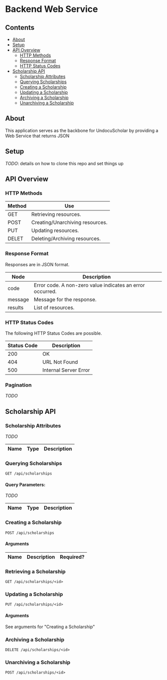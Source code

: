 # Backend Web Service

## Contents
- [About](#about)
- [Setup](#setup)
- [API Overview](#api-overview)
  - [HTTP Methods](#http-methods)
  - [Response Format](#response-format)
  - [HTTP Status Codes](#http-status-codes)
- [Scholarship API](#scholarship-api)
  - [Scholarship Attributes](#scholarship-attributes)
  - [Querying Scholarships](#querying-scholarships)
  - [Creating a Scholarship](#creating-a-scholarship)
  - [Updating a Scholarship](#updating-a-scholarship)
  - [Archiving a Scholarship](#archiving-a-scholarship)
  - [Unarchiving a Scholarship](#unarchiving-a-scholarship)

## About
This application serves as the backbone for UndocuScholar by providing a Web Service that returns JSON

## Setup
*TODO*: details on how to clone this repo and set things up

## API Overview

### HTTP Methods
Method | Use
------ | -----------
GET    | Retrieving resources.
POST   | Creating/Unarchiving resources.
PUT    | Updating resources.
DELET  | Deleting/Archiving resources.

### Response Format
Responses are in JSON format.

Node | Description
---- | -----------
code | Error code. A non-zero value indicates an error occurred.
message | Message for the response.
results | List of resources.

### HTTP Status Codes
The following HTTP Status Codes are possible.

Status Code | Description
--- | ---
200 | OK
404 | URL Not Found
500 | Internal Server Error

### Pagination
*TODO*

## Scholarship API

### Scholarship Attributes
*TODO*

Name | Type | Description
--- | ---- | -----------


### Querying Scholarships
`GET /api/scholarships`

#### Query Parameters:
*TODO*

Name | Type | Description
--- | ---- | -----------

### Creating a Scholarship
`POST /api/scholarships`

#### Arguments
Name | Description | Required? 
--- | --- | ---

### Retrieving a Scholarship
`GET /api/scholarships/<id>`

### Updating a Scholarship
`PUT /api/scholarships/<id>`

#### Arguments
See arguments for "Creating a Scholarship"

### Archiving a Scholarship
`DELETE /api/scholarships/<id>`

### Unarchiving a Scholarship
`POST /api/scholarships/<id>`
